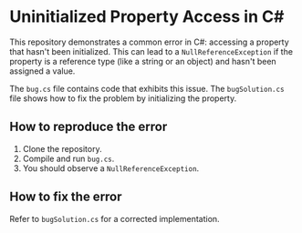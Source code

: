 # Uninitialized Property Access in C#

This repository demonstrates a common error in C#: accessing a property that hasn't been initialized. This can lead to a `NullReferenceException` if the property is a reference type (like a string or an object) and hasn't been assigned a value.

The `bug.cs` file contains code that exhibits this issue.  The `bugSolution.cs` file shows how to fix the problem by initializing the property.

## How to reproduce the error

1. Clone the repository.
2. Compile and run `bug.cs`.
3. You should observe a `NullReferenceException`.

## How to fix the error

Refer to `bugSolution.cs` for a corrected implementation.